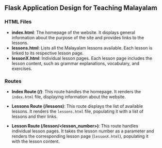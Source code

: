 ## Flask Application Design for Teaching Malayalam

### HTML Files
- **index.html**: The homepage of the website. It displays general information about the purpose of the site and provides links to the lessons.
- **lessons.html**: Lists all the Malayalam lessons available. Each lesson is linked to its respective lesson page.
- **lessonX.html**: Individual lesson pages. Each lesson page includes the lesson content, such as grammar explanations, vocabulary, and exercises.

### Routes

- **Index Route (/)**: This route handles the homepage. It renders the `index.html` file, displaying information about the website.

- **Lessons Route (/lessons)**: This route displays the list of available lessons. It renders the `lessons.html` file, populating it with a list of lessons and their links.

- **Lesson Route (/lesson/<lesson_number>)**: This route handles individual lesson pages. It takes the lesson number as a parameter and renders the corresponding lesson page (`lessonX.html`), populating it with the lesson content.
